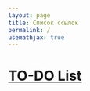 ```yaml
---
layout: page
title: Список ссылок
permalink: /
usemathjax: true
---
```

# [TO-DO List](lab_journal/to-do_list/)
